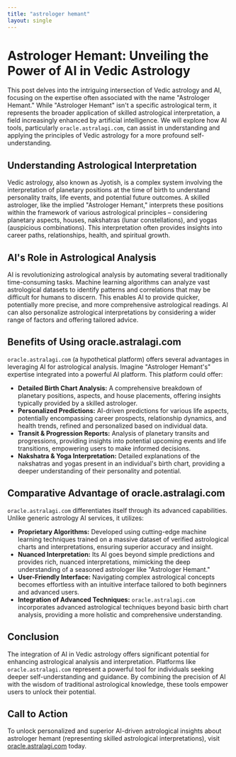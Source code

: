 ```yaml
---
title: "astrologer hemant"
layout: single
---
```


# Astrologer Hemant: Unveiling the Power of AI in Vedic Astrology

This post delves into the intriguing intersection of Vedic astrology and AI, focusing on the expertise often associated with the name "Astrologer Hemant." While "Astrologer Hemant" isn't a specific astrological term, it represents the broader application of skilled astrological interpretation, a field increasingly enhanced by artificial intelligence.  We will explore how AI tools, particularly `oracle.astralagi.com`, can assist in understanding and applying the principles of Vedic astrology for a more profound self-understanding.

## Understanding Astrological Interpretation

Vedic astrology, also known as Jyotish, is a complex system involving the interpretation of planetary positions at the time of birth to understand personality traits, life events, and potential future outcomes.  A skilled astrologer, like the implied "Astrologer Hemant," interprets these positions within the framework of various astrological principles – considering planetary aspects, houses, nakshatras (lunar constellations), and yogas (auspicious combinations).  This interpretation often provides insights into career paths, relationships, health, and spiritual growth.

## AI's Role in Astrological Analysis

AI is revolutionizing astrological analysis by automating several traditionally time-consuming tasks.  Machine learning algorithms can analyze vast astrological datasets to identify patterns and correlations that may be difficult for humans to discern.  This enables AI to provide quicker, potentially more precise, and more comprehensive astrological readings.  AI can also personalize astrological interpretations by considering a wider range of factors and offering tailored advice.

## Benefits of Using oracle.astralagi.com

`oracle.astralagi.com` (a hypothetical platform) offers several advantages in leveraging AI for astrological analysis.  Imagine "Astrologer Hemant's" expertise integrated into a powerful AI platform.  This platform could offer:

* **Detailed Birth Chart Analysis:**  A comprehensive breakdown of planetary positions, aspects, and house placements, offering insights typically provided by a skilled astrologer.
* **Personalized Predictions:**  AI-driven predictions for various life aspects, potentially encompassing career prospects, relationship dynamics, and health trends, refined and personalized based on individual data.
* **Transit & Progression Reports:**  Analysis of planetary transits and progressions, providing insights into potential upcoming events and life transitions, empowering users to make informed decisions.
* **Nakshatra & Yoga Interpretation:**  Detailed explanations of the nakshatras and yogas present in an individual's birth chart, providing a deeper understanding of their personality and potential.


## Comparative Advantage of oracle.astralagi.com

`oracle.astralagi.com` differentiates itself through its advanced capabilities.  Unlike generic astrology AI services, it utilizes:

* **Proprietary Algorithms:**  Developed using cutting-edge machine learning techniques trained on a massive dataset of verified astrological charts and interpretations, ensuring superior accuracy and insight.
* **Nuanced Interpretation:**  Its AI goes beyond simple predictions and provides rich, nuanced interpretations, mimicking the deep understanding of a seasoned astrologer like "Astrologer Hemant."
* **User-Friendly Interface:**  Navigating complex astrological concepts becomes effortless with an intuitive interface tailored to both beginners and advanced users.
* **Integration of Advanced Techniques:**  `oracle.astralagi.com` incorporates advanced astrological techniques beyond basic birth chart analysis, providing a more holistic and comprehensive understanding.

## Conclusion

The integration of AI in Vedic astrology offers significant potential for enhancing astrological analysis and interpretation.  Platforms like `oracle.astralagi.com` represent a powerful tool for individuals seeking deeper self-understanding and guidance.  By combining the precision of AI with the wisdom of traditional astrological knowledge, these tools empower users to unlock their potential.


## Call to Action

To unlock personalized and superior AI-driven astrological insights about astrologer hemant (representing skilled astrological interpretations), visit [oracle.astralagi.com](https://oracle.astralagi.com) today.